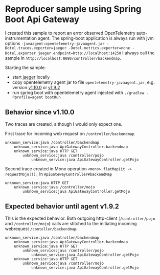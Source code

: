 # Reproducer sample using Spring Boot Api Gateway

I created this sample to report an error observed OpenTelemetry auto-instrumentation agent.
The spring-boot application is always run with jvm options `-javaagent:opentelemetry-javaagent.jar -Dotel.traces.exporter=jaeger -Dotel.metrics.exporter=none -Dotel.exporter.jaeger.endpoint=http://localhost:14250`
I always call the sample in `http://localhost:8080/controller/backendmap`.

Starting the sample:

* start [jaeger](https://www.jaegertracing.io/docs/1.30/getting-started/) locally
* copy opentelemetry agent jar to file `opentelemetry-javaagent.jar`, e.g. version [v1.10.0](https://github.com/open-telemetry/opentelemetry-java-instrumentation/releases/tag/v1.10.0) or [v1.9.2](https://github.com/open-telemetry/opentelemetry-java-instrumentation/releases/tag/v1.9.2)
* run spring boot with opentelemetry agent injected with `./gradlew -Pprofile=agent bootRun`

## Behavior since v1.10.0

Two traces are created, although I would only expect one.

First trace for incoming web request on `/controller/backendmap`.

```
unknown_service:java /controller/backendmap
    unknown_service:java ApiGatewayController.backendmap
    unknown_service:java HTTP GET
        unknown_service:java /controller/pojo
            unknown_service:java ApiGatewayController.getPojo
```

Second trace created in Mono operation `<mono>.flatMap(it -> requestMojo());` in `ApiGatewayController#backendMap`

```         
unknown_service:java HTTP GET
    unknown_service:java /controller/mojo
        unknown_service:java ApiGatewayController.getMojo
```


## Expected behavior until agent v1.9.2

This is the expected behavior. Both outgoing http-client (`/controller/pojo` and `/controller/mojo`) calls are 
stitched to the initiating incoming webrequest `/contoller/backendmap`.

```
unknown_service:java /controller/backendmap
    unknown_service:java ApiGatewayController.backendmap
    unknown_service:java HTTP GET
        unknown_service:java /controller/pojo
            unknown_service:java ApiGatewayController.getPojo
    unknown_service:java HTTP GET
        unknown_service:java /controller/mojo
            unknown_service:java ApiGatewayController.getMojo
```

